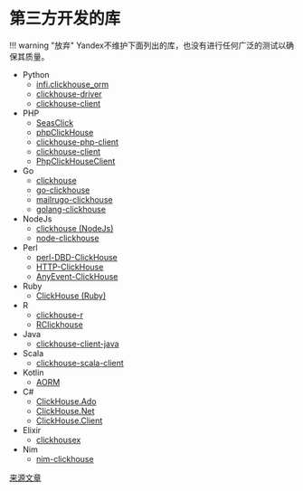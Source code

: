 # 第三方开发的库

!!! warning "放弃"
    Yandex不维护下面列出的库，也没有进行任何广泛的测试以确保其质量。

- Python
    - [infi.clickhouse_orm](https://github.com/Infinidat/infi.clickhouse_orm)
    - [clickhouse-driver](https://github.com/mymarilyn/clickhouse-driver)
    - [clickhouse-client](https://github.com/yurial/clickhouse-client)
- PHP
    - [SeasClick](https://github.com/SeasX/SeasClick)
    - [phpClickHouse](https://github.com/smi2/phpClickHouse)
    - [clickhouse-php-client](https://github.com/8bitov/clickhouse-php-client)
    - [clickhouse-client](https://github.com/bozerkins/clickhouse-client)
    - [PhpClickHouseClient](https://github.com/SevaCode/PhpClickHouseClient)
- Go
    - [clickhouse](https://github.com/kshvakov/clickhouse/)
    - [go-clickhouse](https://github.com/roistat/go-clickhouse)
    - [mailrugo-clickhouse](https://github.com/mailru/go-clickhouse)
    - [golang-clickhouse](https://github.com/leprosus/golang-clickhouse)
- NodeJs
    - [clickhouse (NodeJs)](https://github.com/TimonKK/clickhouse)
    - [node-clickhouse](https://github.com/apla/node-clickhouse)
- Perl
    - [perl-DBD-ClickHouse](https://github.com/elcamlost/perl-DBD-ClickHouse)
    - [HTTP-ClickHouse](https://metacpan.org/release/HTTP-ClickHouse)
    - [AnyEvent-ClickHouse](https://metacpan.org/release/AnyEvent-ClickHouse)
- Ruby
    - [ClickHouse (Ruby)](https://github.com/shlima/click_house)
- R
    - [clickhouse-r](https://github.com/hannesmuehleisen/clickhouse-r)
    - [RClickhouse](https://github.com/IMSMWU/RClickhouse)
- Java
    - [clickhouse-client-java](https://github.com/VirtusAI/clickhouse-client-java)
- Scala
    - [clickhouse-scala-client](https://github.com/crobox/clickhouse-scala-client)
- Kotlin
    - [AORM](https://github.com/TanVD/AORM)
- C#
    - [ClickHouse.Ado](https://github.com/killwort/ClickHouse-Net)
    - [ClickHouse.Net](https://github.com/ilyabreev/ClickHouse.Net)
    - [ClickHouse.Client](https://github.com/DarkWanderer/ClickHouse.Client)
- Elixir
    - [clickhousex](https://github.com/appodeal/clickhousex/)
- Nim
    - [nim-clickhouse](https://github.com/leonardoce/nim-clickhouse)


[来源文章](https://clickhouse.yandex/docs/zh/interfaces/third-party/client_libraries/) <!--hide-->
